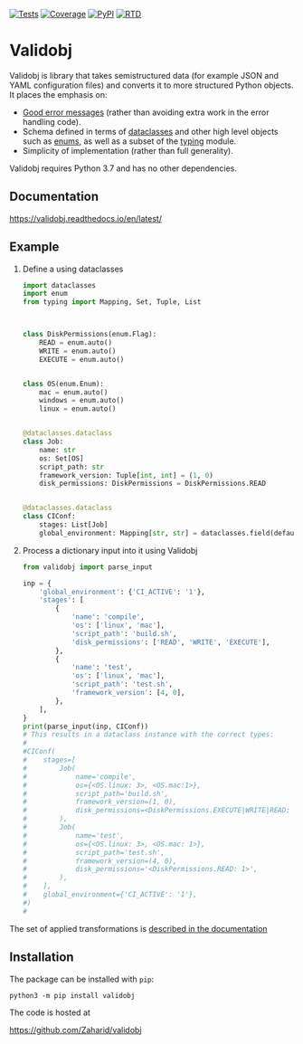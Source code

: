[![Tests](https://github.com/Zaharid/validobj/workflows/Python%20package/badge.svg)](https://github.com/Zaharid/validobj/actions?query=workflow%3A%22Python+package%22)
[![Coverage](https://codecov.io/gh/Zaharid/validobj/branch/master/graph/badge.svg)](https://codecov.io/gh/Zaharid/validobj)
[![PyPI](https://img.shields.io/pypi/v/validobj.svg)](https://pypi.org/project/validobj/)
[![RTD](https://readthedocs.org/projects/validobj/badge/)](https://readthedocs.org/projects/validobj/)

# Validobj

Validobj is library that takes semistructured data (for example JSON and YAML
configuration files) and converts it to more structured Python objects. It
places the emphasis on:

  - [Good error messages](https://validobj.readthedocs.io/en/latest/errors.html)
    (rather than avoiding extra work in the error handling
	code).
  - Schema defined in terms of
	[dataclasses](https://docs.python.org/3/library/dataclasses.html) and other
	high level objects such as
	[enums](https://docs.python.org/3/library/enum.html), as well as a subset of
	the [typing](https://docs.python.org/3/library/typing.html) module.
  - Simplicity of implementation (rather than full generality).

Validobj requires Python 3.7 and has no other dependencies.

## Documentation

https://validobj.readthedocs.io/en/latest/

## Example


 1. Define a using dataclasses
	```python
	import dataclasses
	import enum
	from typing import Mapping, Set, Tuple, List



	class DiskPermissions(enum.Flag):
		READ = enum.auto()
		WRITE = enum.auto()
		EXECUTE = enum.auto()


	class OS(enum.Enum):
		mac = enum.auto()
		windows = enum.auto()
		linux = enum.auto()


	@dataclasses.dataclass
	class Job:
		name: str
		os: Set[OS]
		script_path: str
		framework_version: Tuple[int, int] = (1, 0)
		disk_permissions: DiskPermissions = DiskPermissions.READ


	@dataclasses.dataclass
	class CIConf:
		stages: List[Job]
		global_environment: Mapping[str, str] = dataclasses.field(default_factory=dict)
	```
 2. Process a dictionary input into it using Validobj
	```python
	from validobj import parse_input

	inp = {
		'global_environment': {'CI_ACTIVE': '1'},
		'stages': [
			{
				'name': 'compile',
				'os': ['linux', 'mac'],
				'script_path': 'build.sh',
				'disk_permissions': ['READ', 'WRITE', 'EXECUTE'],
			},
			{
				'name': 'test',
				'os': ['linux', 'mac'],
				'script_path': 'test.sh',
				'framework_version': [4, 0],
			},
		],
	}
	print(parse_input(inp, CIConf))
	# This results in a dataclass instance with the correct types:
	#
	#CIConf(
	#    stages=[
	#        Job(
	#            name='compile',
	#            os={<OS.linux: 3>, <OS.mac:1>},
	#            script_path='build.sh',
	#            framework_version=(1, 0),
	#            disk_permissions=<DiskPermissions.EXECUTE|WRITE|READ: 7>,
	#        ),
	#        Job(
	#            name='test',
	#            os={<OS.linux: 3>, <OS.mac: 1>},
	#            script_path='test.sh',
	#            framework_version=(4, 0),
	#            disk_permissions='<DiskPermissions.READ: 1>',
	#        ),
	#    ],
	#    global_environment={'CI_ACTIVE': '1'},
	#)
	#
	```

The set of applied transformations is [described in the
documentation](https://validobj.readthedocs.io/en/latest/inout.html)



## Installation

The package can be installed with `pip`:

```
python3 -m pip install validobj
```

The code is hosted at

<https://github.com/Zaharid/validobj>

